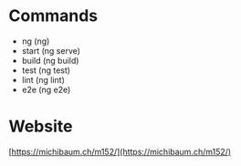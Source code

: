 # Commands

 - ng (ng)
 - start (ng serve)
 - build (ng build)
 - test (ng test)
 - lint (ng lint)
 - e2e (ng e2e)

# Website

[https://michibaum.ch/m152/](https://michibaum.ch/m152/)
